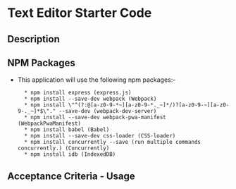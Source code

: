 # Text Editor Starter Code


## Description

## NPM Packages
*  This application will use the following npm packages:-

         * npm install express (express.js)
         * npm install --save-dev webpack (Webpack)
         * npm install \"^(?:@[a-z0-9-*~][a-z0-9-*._~]*/)?[a-z0-9-~][a-z0-9-._~]*$\"." --save-dev (webpack-dev-server)
         * npm install --save-dev webpack-pwa-manifest (WebpackPwaManifest)
         * npm install babel (Babel)
         * npm install --save-dev css-loader (CSS-loader)
         * npm install concurrently --save (run multiple commands concurrently.) (Concurrently)
         * npm install idb (IndexedDB)


## Acceptance Criteria - Usage